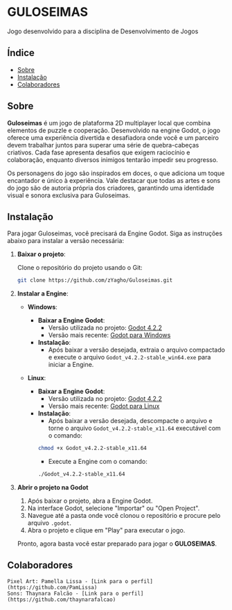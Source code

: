 # GULOSEIMAS

Jogo desenvolvido para a disciplina de Desenvolvimento de Jogos

## Índice

- [Sobre](#sobre)
- [Instalação](#instalação)
- [Colaboradores](#colaboradores)

## Sobre

**Guloseimas** é um jogo de plataforma 2D multiplayer local que combina elementos de puzzle e cooperação. Desenvolvido na engine Godot, o jogo oferece uma experiência divertida e desafiadora onde você e um parceiro devem trabalhar juntos para superar uma série de quebra-cabeças criativos. Cada fase apresenta desafios que exigem raciocínio e colaboração, enquanto diversos inimigos tentarão impedir seu progresso.

Os personagens do jogo são inspirados em doces, o que adiciona um toque encantador e único à experiência. Vale destacar que todas as artes e sons do jogo são de autoria própria dos criadores, garantindo uma identidade visual e sonora exclusiva para Guloseimas.

## Instalação

Para jogar Guloseimas, você precisará da Engine Godot. Siga as instruções abaixo para instalar a versão necessária: 

1. **Baixar o projeto**: 

    Clone o repositório do projeto usando o Git:
    ```bash
    git clone https://github.com/zYagho/Guloseimas.git
    ```

2. **Instalar a Engine**: 

    - **Windows**:  
        - **Baixar a Engine Godot**: 
            - Versão utilizada no projeto: [Godot 4.2.2](https://godotengine.org/download/archive/4.2.2-stable/)
            - Versão mais recente: [Godot para Windows](https://godotengine.org/download/windows/)
        - **Instalação**: 
            - Após baixar a versão desejada, extraia o arquivo compactado e execute o arquivo `Godot_v4.2.2-stable_win64.exe` para iniciar a Engine.

    - **Linux**: 
        - **Baixar a Engine Godot**: 
            - Versão utilizada no projeto: [Godot 4.2.2](https://godotengine.org/download/archive/4.2.2-stable/)
            - Versão mais recente: [Godot para Linux](https://godotengine.org/download/linux/)
        - **Instalação**: 
            - Após baixar a versão desejada, descompacte o arquivo e torne o arquivo `Godot_v4.2.2-stable_x11.64` executável com o comando:
            ```bash
            chmod +x Godot_v4.2.2-stable_x11.64
            ```
            - Execute a Engine com o comando:
            ```bash
            ./Godot_v4.2.2-stable_x11.64
            ```

3. **Abrir o projeto na Godot**
    1. Após baixar o projeto, abra a Engine Godot.
    2. Na interface Godot, selecione "Importar" ou "Open Project".
    3. Navegue até a pasta onde você clonou o repositório e procure pelo arquivo `.godot`.
    4. Abra o projeto e clique em "Play" para executar o jogo.

    Pronto, agora basta você estar preparado para jogar o **GULOSEIMAS**.

## Colaboradores

    Pixel Art: Pamella Lissa - [Link para o perfil](https://github.com/PamLissa)
    Sons: Thaynara Falcão - [Link para o perfil](https://github.com/thaynarafalcao)
